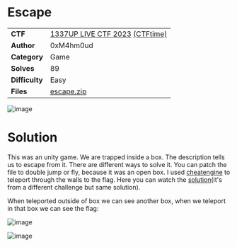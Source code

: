 # Escape

|||
|-|-|
|  **CTF**  |  [1337UP LIVE CTF 2023](https://ctf.intigriti.io/) [(CTFtime)](https://ctftime.org/event/2134)  |
|  **Author** |  0xM4hm0ud |
|  **Category** |  Game |
|  **Solves** |  89  |
|  **Difficulty** |  Easy |
| **Files** |  [escape.zip](https://ctf.intigriti.io/files/fbdb02ab305fa88d96c2ce46504830ea/escape.zip?token)  |

![image](https://github.com/0xM4hm0ud/MyCTFChallenges/assets/80924519/65aac932-414e-4f03-8e0e-a410640334f9)

# Solution

This was an unity game. We are trapped inside a box. The description tells us to escape from it. There are different ways to solve it. You can patch the file to double jump or fly, because it was an open box.
I used [cheatengine](https://www.cheatengine.org/) to teleport through the walls to the flag. Here you can watch the [solution](https://www.youtube.com/watch?v=QgF4PQjeG-o)(it's from a different challenge but same solution). 

When teleported outside of box we can see another box, when we teleport in that box we can see the flag:

![image](https://github.com/0xM4hm0ud/MyCTFChallenges/assets/80924519/4390121a-0a82-4c55-bdec-4469de2b9f11)

![image](https://github.com/0xM4hm0ud/MyCTFChallenges/assets/80924519/a0ed2781-2901-4ac7-9757-a926a7967208)
